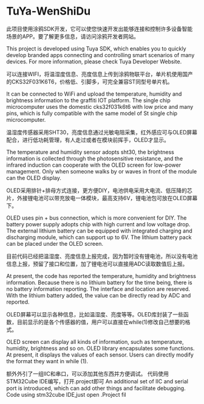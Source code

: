 # TuYa-WenShiDu
此项目使用涂鸦SDK开发，它可以使您快速开发出能够连接和控制许多设备智能场景的APP。要了解更多信息，请访问涂鸦开发者网站。


This project is developed using Tuya SDK, which enables you to quickly develop branded
apps connecting and controlling smart scenarios of many devices.
For more information, please check Tuya Developer Website.



可以连接WIFI，将温湿度信息、亮度信息上传到涂鸦物联平台，单片机使用国产的CKS32F031K6T6，价格低、引脚多，可完全兼容ST同型号单片机。


It can be connected to WiFi and upload the temperature, humidity and brightness information to the graffiti IOT platform. The single chip microcomputer uses the domestic cks32f031k6t6 with low price and many pins, which is fully compatible with the same model of St single chip microcomputer.



温湿度传感器采用SHT30，亮度信息通过光敏电阻采集，红外感应可与OLED屏幕配合，进行低功耗管理，有人走过或者在模块前挥手，OLED才显示。


The temperature and humidity sensor adopts sht30, the brightness information is collected through the photosensitive resistance, and the infrared induction can cooperate with the OLED screen for low-power management. Only when someone walks by or waves in front of the module can the OLED display.



OLED采用排针+排母方式连接，更方便DIY，电池供电采用大电流、低压降的芯片，外接锂电池可以带充放电一体模块，最高支持6V，锂电池包可放在OLED屏幕下。


OLED uses pin + bus connection, which is more convenient for DIY. The battery power supply adopts chip with high current and low voltage drop. The external lithium battery can be equipped with integrated charging and discharging module, which can support up to 6V. The lithium battery pack can be placed under the OLED screen.



目前代码已经把温湿度、亮度信息上报完成，因为暂时没有锂电池，所以没有电池信息上报，预留了接口和位置，加了锂电池可以直接用ADC读取数值后上报。


At present, the code has reported the temperature, humidity and brightness information. Because there is no lithium battery for the time being, there is no battery information reporting. The interface and location are reserved. With the lithium battery added, the value can be directly read by ADC and reported.



OLED屏幕可以显示各种信息，比如温湿度、亮度等等。OLED库封装了一些函数，目前显示的是各个传感器的值，用户可以直接在while(1)修改自己想要的格式。


OLED screen can display all kinds of information, such as temperature, humidity, brightness and so on. OLED library encapsulates some functions. At present, it displays the values of each sensor. Users can directly modify the format they want in while (1).



额外外引了一组IIC和串口，可以添加其他东西并方便调试。 代码使用STM32Cube IDE编写，打开.project即可
An additional set of IIC and serial port is introduced, which can add other things and facilitate debugging. Code using stm32cube IDE,just open .Project fil

